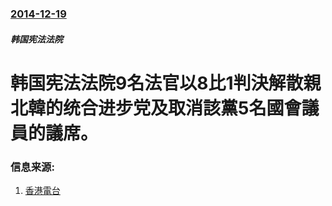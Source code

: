 ### [2014-12-19](/news/2014/12/19/index.md)

##### 韩国宪法法院
# 韩国宪法法院9名法官以8比1判決解散親北韓的统合进步党及取消該黨5名國會議員的議席。 




### 信息来源:

1. [香港電台](http://rthk.hk/rthk/news/expressnews/20141219/news_20141219_55_1062783.htm)
